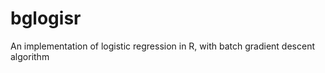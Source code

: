 bglogisr
========

An implementation of logistic regression in R, with batch gradient descent algorithm
